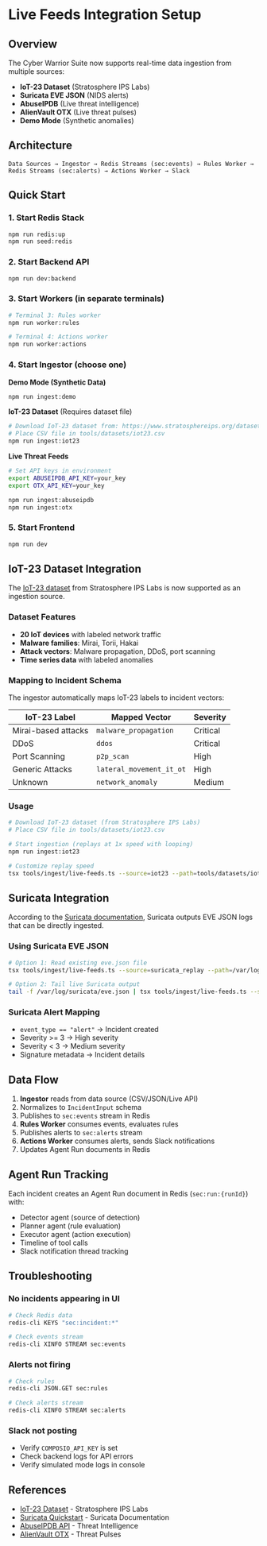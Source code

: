 # Live Feeds Integration Setup

## Overview

The Cyber Warrior Suite now supports real-time data ingestion from multiple sources:
- **IoT-23 Dataset** (Stratosphere IPS Labs)
- **Suricata EVE JSON** (NIDS alerts)
- **AbuseIPDB** (Live threat intelligence)
- **AlienVault OTX** (Live threat pulses)
- **Demo Mode** (Synthetic anomalies)

## Architecture

```
Data Sources → Ingestor → Redis Streams (sec:events) → Rules Worker → Redis Streams (sec:alerts) → Actions Worker → Slack
```

## Quick Start

### 1. Start Redis Stack
```bash
npm run redis:up
npm run seed:redis
```

### 2. Start Backend API
```bash
npm run dev:backend
```

### 3. Start Workers (in separate terminals)
```bash
# Terminal 3: Rules worker
npm run worker:rules

# Terminal 4: Actions worker  
npm run worker:actions
```

### 4. Start Ingestor (choose one)

**Demo Mode (Synthetic Data)**
```bash
npm run ingest:demo
```

**IoT-23 Dataset** (Requires dataset file)
```bash
# Download IoT-23 dataset from: https://www.stratosphereips.org/datasets-iot23
# Place CSV file in tools/datasets/iot23.csv
npm run ingest:iot23
```

**Live Threat Feeds**
```bash
# Set API keys in environment
export ABUSEIPDB_API_KEY=your_key
export OTX_API_KEY=your_key

npm run ingest:abuseipdb
npm run ingest:otx
```

### 5. Start Frontend
```bash
npm run dev
```

## IoT-23 Dataset Integration

The [IoT-23 dataset](https://www.stratosphereips.org/datasets-iot23) from Stratosphere IPS Labs is now supported as an ingestion source.

### Dataset Features
- **20 IoT devices** with labeled network traffic
- **Malware families**: Mirai, Torii, Hakai
- **Attack vectors**: Malware propagation, DDoS, port scanning
- **Time series data** with labeled anomalies

### Mapping to Incident Schema

The ingestor automatically maps IoT-23 labels to incident vectors:

| IoT-23 Label | Mapped Vector | Severity |
|-------------|---------------|----------|
| Mirai-based attacks | `malware_propagation` | Critical |
| DDoS | `ddos` | Critical |
| Port Scanning | `p2p_scan` | High |
| Generic Attacks | `lateral_movement_it_ot` | High |
| Unknown | `network_anomaly` | Medium |

### Usage
```bash
# Download IoT-23 dataset (from Stratosphere IPS Labs)
# Place CSV file in tools/datasets/iot23.csv

# Start ingestion (replays at 1x speed with looping)
npm run ingest:iot23

# Customize replay speed
tsx tools/ingest/live-feeds.ts --source=iot23 --path=tools/datasets/iot23.csv --speed=2 --loop --function=iot_edge
```

## Suricata Integration

According to the [Suricata documentation](https://docs.suricata.io/en/latest/quickstart.html), Suricata outputs EVE JSON logs that can be directly ingested.

### Using Suricata EVE JSON
```bash
# Option 1: Read existing eve.json file
tsx tools/ingest/live-feeds.ts --source=suricata_replay --path=/var/log/suricata/eve.json --speed=3 --loop

# Option 2: Tail live Suricata output
tail -f /var/log/suricata/eve.json | tsx tools/ingest/live-feeds.ts --source=suricata_replay --path=-
```

### Suricata Alert Mapping
- `event_type == "alert"` → Incident created
- Severity >= 3 → High severity
- Severity < 3 → Medium severity
- Signature metadata → Incident details

## Data Flow

1. **Ingestor** reads from data source (CSV/JSON/Live API)
2. Normalizes to `IncidentInput` schema
3. Publishes to `sec:events` stream in Redis
4. **Rules Worker** consumes events, evaluates rules
5. Publishes alerts to `sec:alerts` stream
6. **Actions Worker** consumes alerts, sends Slack notifications
7. Updates Agent Run documents in Redis

## Agent Run Tracking

Each incident creates an Agent Run document in Redis (`sec:run:{runId}`) with:
- Detector agent (source of detection)
- Planner agent (rule evaluation)
- Executor agent (action execution)
- Timeline of tool calls
- Slack notification thread tracking

## Troubleshooting

### No incidents appearing in UI
```bash
# Check Redis data
redis-cli KEYS "sec:incident:*"

# Check events stream
redis-cli XINFO STREAM sec:events
```

### Alerts not firing
```bash
# Check rules
redis-cli JSON.GET sec:rules

# Check alerts stream
redis-cli XINFO STREAM sec:alerts
```

### Slack not posting
- Verify `COMPOSIO_API_KEY` is set
- Check backend logs for API errors
- Verify simulated mode logs in console

## References

- [IoT-23 Dataset](https://www.stratosphereips.org/datasets-iot23) - Stratosphere IPS Labs
- [Suricata Quickstart](https://docs.suricata.io/en/latest/quickstart.html) - Suricata Documentation
- [AbuseIPDB API](https://www.abuseipdb.com/api) - Threat Intelligence
- [AlienVault OTX](https://otx.alienvault.com/api) - Threat Pulses
